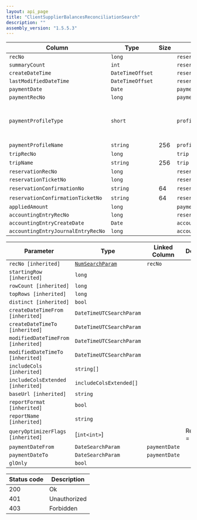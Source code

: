 ```yaml
---
layout: api_page
title: "ClientSupplierBalancesReconciliationSearch"
description: ""
assembly_version: "1.5.5.3"
---
```




| Column | Type | Size | Table | Description |
| ------ | ---- | ---- | ----- | ----------- |
| `recNo` | `long` |  | `reservation` | 
| `summaryCount` | `int` |  | `reservation` | 
| `createDateTime` | `DateTimeOffset` |  | `reservation` | 
| `lastModifiedDateTime` | `DateTimeOffset` |  | `reservation` | 
| `paymentDate` | `Date` |  | `payment` | 
| `paymentRecNo` | `long` |  | `payment` | 
| `paymentProfileType` | `short` |  | `profile` | Client = 1, Supplier = 2, Advisor = 3, Other = 4
| `paymentProfileName` | `string` | 256 | `profile` | 
| `tripRecNo` | `long` |  | `trip` | 
| `tripName` | `string` | 256 | `trip` | 
| `reservationRecNo` | `long` |  | `reservation` | 
| `reservationTicketNo` | `long` |  | `reservation` | 
| `reservationConfirmationNo` | `string` | 64 | `reservation` | 
| `reservationConfirmationTicketNo` | `string` | 64 | `reservation` | 
| `appliedAmount` | `long` |  | `payment` | 
| `accountingEntryRecNo` | `long` |  | `reservation` | 
| `accountingEntryCreateDate` | `Date` |  | `accountingEntry` | 
| `accountingEntryJournalEntryRecNo` | `long` |  | `accountingEntry` | 

| Parameter | Type | Linked Column | Description |
| --------- | ---- | ------------- | ----------- |
| `recNo [inherited]` | [`NumSearchParam`](NumSearchParam) | `recNo` | 
| `startingRow [inherited]` | `long` |  | 
| `rowCount [inherited]` | `long` |  | 
| `topRows [inherited]` | `long` |  | 
| `distinct [inherited]` | `bool` |  | 
| `createDateTimeFrom [inherited]` | `DateTimeUTCSearchParam` |  | 
| `createDateTimeTo [inherited]` | `DateTimeUTCSearchParam` |  | 
| `modifiedDateTimeFrom [inherited]` | `DateTimeUTCSearchParam` |  | 
| `modifiedDateTimeTo [inherited]` | `DateTimeUTCSearchParam` |  | 
| `includeCols [inherited]` | `string[]` |  | 
| `includeColsExtended [inherited]` | `includeColsExtended[]` |  | 
| `baseUrl [inherited]` | `string` |  | 
| `reportFormat [inherited]` | `bool` |  | 
| `reportName [inherited]` | `string` |  | 
| `queryOptimizerFlags [inherited]` | [`int<int>`] |  | Recompile = 1
| `paymentDateFrom` | `DateSearchParam` | `paymentDate` | 
| `paymentDateTo` | `DateSearchParam` | `paymentDate` | 
| `glOnly` | `bool` |  | 

| Status code | Description |
| ----------- | ----------- |
| 200 | Ok |
| 401 | Unauthorized |
| 403 | Forbidden |


